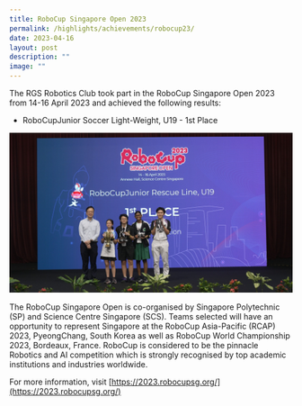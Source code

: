```yaml
---
title: RoboCup Singapore Open 2023
permalink: /highlights/achievements/robocup23/
date: 2023-04-16
layout: post
description: ""
image: ""
---
```

The RGS Robotics Club took part in the RoboCup Singapore Open 2023 from 14-16 April 2023 and achieved the following results:

*   RoboCupJunior Soccer Light-Weight, U19 - 1st Place

![](/images/robocup23.jpeg)

The RoboCup Singapore Open is co-organised by Singapore Polytechnic (SP) and Science Centre Singapore (SCS). Teams selected will have an opportunity to represent Singapore at the RoboCup Asia-Pacific (RCAP) 2023, PyeongChang, South Korea as well as RoboCup World Championship 2023, Bordeaux, France. RoboCup is considered to be the pinnacle Robotics and AI competition which is strongly recognised by top academic institutions and industries worldwide.

For more information, visit [https://2023.robocupsg.org/](https://2023.robocupsg.org/)